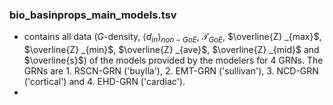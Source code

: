 ### bio_basinprops_main_models.tsv
- contains all data ($G$-density, $\langle d_{in} \rangle_{non-GoE}$, $\mathcal{T}_{GoE}$, $\overline{Z} _{max}$, $\overline{Z} _{min}$, $\overline{Z} _{ave}$, $\overline{Z} _{mid}$ and $\overline{s}$) of the models provided by the modelers for 4 GRNs. The GRNs are 1. RSCN-GRN 
 ('buylla'), 2. EMT-GRN ('sullivan'), 3. NCD-GRN ('cortical') and 4. EHD-GRN ('cardiac').
- 
